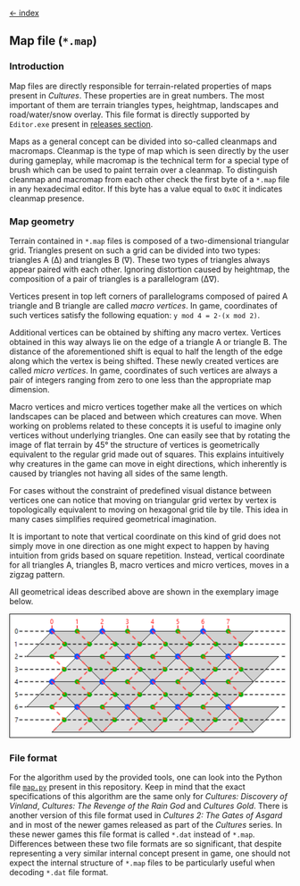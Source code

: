 [← index](../index.md)

## Map file (`*.map`)

### Introduction

Map files are directly responsible for terrain-related properties of maps
present in *Cultures*. These properties are in great numbers. The most
important of them are terrain triangles types, heightmap, landscapes and
road/water/snow overlay. This file format is directly supported by
`Editor.exe` present in [releases section](https://github.com/Mikulus6/Cultures-map-editor/releases).

Maps as a general concept can be divided into so-called cleanmaps and
macromaps. Cleanmap is the type of map which is seen directly by the user
during gameplay, while macromap is the technical term for a special type of
brush which can be used to paint terrain over a cleanmap. To distinguish
cleanmap and macromap from each other check the first byte of a `*.map` file
in any hexadecimal editor. If this byte has a value equal to `0x0C` it
indicates cleanmap presence.

### Map geometry

Terrain contained in `*.map` files is composed of a two-dimensional triangular
grid. Triangles present on such a grid can be divided into two types: triangles
A (Δ) and triangles B (∇). These two types of triangles always appear paired
with each other. Ignoring distortion caused by heightmap, the composition of a
pair of triangles is a parallelogram (Δ∇).

Vertices present in top left corners of parallelograms composed of paired A
triangle and B triangle are called *macro vertices*. In game, coordinates of
such vertices satisfy the following equation: `y mod 4 = 2·(x mod 2)`.

Additional vertices can be obtained by shifting any macro vertex. Vertices
obtained in this way always lie on the edge of a triangle A or triangle B. The
distance of the aforementioned shift is equal to half the length of the edge
along which the vertex is being shifted. These newly created vertices are
called *micro vertices*. In game, coordinates of such vertices are always a
pair of integers ranging from zero to one less than the appropriate map
dimension.

Macro vertices and micro vertices together make all the vertices on which
landscapes can be placed and between which creatures can move. When working
on problems related to these concepts it is useful to imagine only vertices
without underlying triangles. One can easily see that by rotating the image of
flat terrain by 45° the structure of vertices is geometrically equivalent to
the regular grid made out of squares. This explains intuitively why creatures
in the game can move in eight directions, which inherently is caused by
triangles not having all sides of the same length.

For cases without the constraint of predefined visual distance between
vertices one can notice that moving on triangular grid vertex by vertex is
topologically equivalent to moving on hexagonal grid tile by tile. This idea
in many cases simplifies required geometrical imagination.

It is important to note that vertical coordinate on this kind of grid does not
simply move in one direction as one might expect to happen by having intuition
from grids based on square repetition. Instead, vertical coordinate for all
triangles A, triangles B, macro vertices and micro vertices, moves in a zigzag
pattern.

All geometrical ideas described above are shown in the exemplary image below.

![map terrain](../assets/map_terrain.png)

### File format

For the algorithm used by the provided tools, one can look into the Python
file [`map.py`](../../map.py) present in this repository. Keep in mind that
the exact specifications of this algorithm are the same only for *Cultures:
Discovery of Vinland*, *Cultures: The Revenge of the Rain God* and *Cultures
Gold*. There is another version of this file format used in *Cultures 2: The
Gates of Asgard* and in most of the newer games released as part of the
*Cultures* series. In these newer games this file format is called `*.dat`
instead of `*.map`. Differences between these two file formats are so
significant, that despite representing a very similar internal concept present
in game, one should not expect the internal structure of `*.map` files to be
particularly useful when decoding `*.dat` file format.